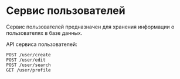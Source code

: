 Сервис пользователей
===

Сервис пользователей предназначен для хранения информации о пользователях в базе данных.

API сервиса пользователей:

```
POST /user/create
POST /user/edit
POST /user/search
GET /user/profile
```